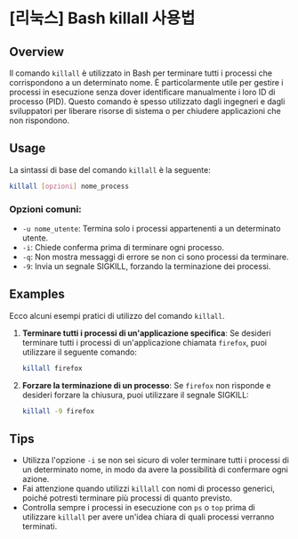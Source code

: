 # [리눅스] Bash killall 사용법

## Overview
Il comando `killall` è utilizzato in Bash per terminare tutti i processi che corrispondono a un determinato nome. È particolarmente utile per gestire i processi in esecuzione senza dover identificare manualmente i loro ID di processo (PID). Questo comando è spesso utilizzato dagli ingegneri e dagli sviluppatori per liberare risorse di sistema o per chiudere applicazioni che non rispondono.

## Usage
La sintassi di base del comando `killall` è la seguente:

```bash
killall [opzioni] nome_process
```

### Opzioni comuni:
- `-u nome_utente`: Termina solo i processi appartenenti a un determinato utente.
- `-i`: Chiede conferma prima di terminare ogni processo.
- `-q`: Non mostra messaggi di errore se non ci sono processi da terminare.
- `-9`: Invia un segnale SIGKILL, forzando la terminazione dei processi.

## Examples
Ecco alcuni esempi pratici di utilizzo del comando `killall`.

1. **Terminare tutti i processi di un'applicazione specifica**:
   Se desideri terminare tutti i processi di un'applicazione chiamata `firefox`, puoi utilizzare il seguente comando:

   ```bash
   killall firefox
   ```

2. **Forzare la terminazione di un processo**:
   Se `firefox` non risponde e desideri forzare la chiusura, puoi utilizzare il segnale SIGKILL:

   ```bash
   killall -9 firefox
   ```

## Tips
- Utilizza l'opzione `-i` se non sei sicuro di voler terminare tutti i processi di un determinato nome, in modo da avere la possibilità di confermare ogni azione.
- Fai attenzione quando utilizzi `killall` con nomi di processo generici, poiché potresti terminare più processi di quanto previsto.
- Controlla sempre i processi in esecuzione con `ps` o `top` prima di utilizzare `killall` per avere un'idea chiara di quali processi verranno terminati.